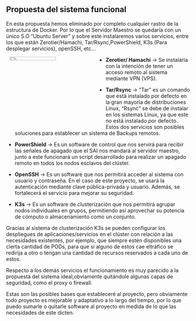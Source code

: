 ## Propuesta del sistema funcional 

En esta propuesta hemos eliminado por completo cualquier rastro de la estructura de Docker. Por lo que el Servidor Maestro se quedaría con un único S.O “Ubuntu Server” y sobre este instalaremos varios servicios, entre los que están Zerotier/Hamachi, Tar/Rsync,PowerShield, K3s (Para desplegar servicios), openSSH, etc…

  <img src="/diagramas/Diagrama lógico del sistema y sus relaciones/Esquema-por-capas-realista (Propuesta inicial).png" align="left" width=50% height=5% hspace=2% />

* **Zerotier/ Hamachi** → Se instalaría con la intención de tener un acceso remoto al sistema mediante VPN (VPS).

* **Tar/Rsync** → “Tar” es un comando que está instalado por defecto en la gran mayoría de distribuciones Linux, “Rsync” se debe de instalar en los sistemas Linux, ya que este no está instalado por defecto. Estos dos servicios son posibles soluciones para establecer un sistema de Backups remotos.

* **PowerShield** → Es un software de control que nos servirá para recibir las señales de apagado que el SAI nos mandará al servidor maestro, junto a este funcionará un script desarrollado para realizar un apagado remoto en todos los nodos esclavos del clúster.

* **OpenSSH** → Es un software que nos permitirá acceder al sistema con usuario y contraseña. En el caso de este proyecto, se usará la autenticación mediante clave pública-privada y usuario. Además, se fortalecerá el servicio para mejorar su seguridad.

* **K3s** → Es un software de clusterización que nos permitirá agrupar nodos individuales en grupos, permitiendo así aprovechar su potencia de cómputo o almacenamiento como un conjunto.

Gracias al sistema de clusterización K3s se pueden configurar los despliegues de aplicaciones/servicios en el clúster con relación a las necesidades existentes, por ejemplo, que siempre estén disponibles una cierta cantidad de PODs, para que si alguno de estos cae eltráfico se redirija a otro o tengan una cantidad de recursos reservados a cada uno de estos.

Respecto a los demás servicios el funcionamiento es muy parecido a la propuesta del sistema ideal,obviamente quitándole algunas capas de seguridad, como el proxy o firewall.

Estas son las posibles bases que estableceré al proyecto, pero obviamente todo proyecto es mejorable y adaptativo a lo largo del tiempo, por lo que puedo sumarle o quitarle software al proyecto en medida de lo que las necesidades de este dicten.
